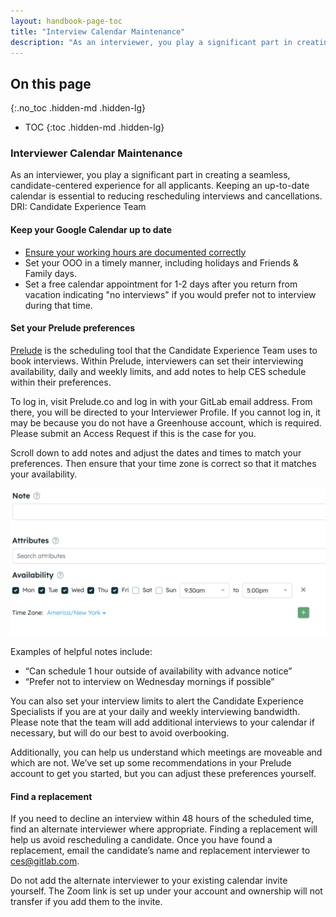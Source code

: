 ```yaml
---
layout: handbook-page-toc
title: "Interview Calendar Maintenance"
description: "As an interviewer, you play a significant part in creating a seamless, candidate-centered experience for all applicants. Keeping an up-to-date calendar is essential to reducing rescheduling interviews and cancellations."
---
```


## On this page
{:.no_toc .hidden-md .hidden-lg}

- TOC
{:toc .hidden-md .hidden-lg}

### Interviewer Calendar Maintenance

As an interviewer, you play a significant part in creating a seamless, candidate-centered experience for all applicants. Keeping an up-to-date calendar is essential to reducing rescheduling interviews and cancellations.
DRI: Candidate Experience Team

#### Keep your Google Calendar up to date
  - [Ensure your working hours are documented correctly](https://support.google.com/calendar/answer/7638168?hl=en&co=GENIE.Platform%3DDesktop)
  - Set your OOO in a timely manner, including holidays and Friends & Family days. 
  - Set a free calendar appointment for 1-2 days after you return from vacation indicating "no interviews" if you would prefer not to interview during that time.

#### Set your Prelude preferences
[Prelude](/handbook/hiring/prelude/) is the scheduling tool that the Candidate Experience Team uses to book interviews. Within Prelude, interviewers can set their interviewing availability, daily and weekly limits, and add notes to help CES schedule within their preferences. 

To log in, visit Prelude.co and log in with your GitLab email address. From there, you will be directed to your Interviewer Profile. If you cannot log in, it may be because you do not have a Greenhouse account, which is required. Please submit an Access Request if this is the case for you.

Scroll down to add notes and adjust the dates and times to match your preferences. Then ensure that your time zone is correct so that it matches your availability. 

![availability-request-form-image](./Availability.png)

Examples of helpful notes include: 
 - “Can schedule 1 hour outside of availability with advance notice”
 - “Prefer not to interview on Wednesday mornings if possible”


You can also set your interview limits to alert the Candidate Experience Specialists if you are at your daily and weekly interviewing bandwidth. Please note that the team will add additional interviews to your calendar if necessary, but will do our best to avoid overbooking.  

Additionally, you can help us understand which meetings are moveable and which are not. We’ve set up some recommendations in your Prelude account to get you started, but you can adjust these preferences yourself. 

#### Find a replacement
If you need to decline an interview within 48 hours of the scheduled time, find an alternate interviewer where appropriate. Finding a replacement will help us avoid rescheduling a candidate. Once you have found a replacement, email the candidate’s name and replacement interviewer to ces@gitlab.com.

Do not add the alternate interviewer to your existing calendar invite yourself. The Zoom link is set up under your account and ownership will not transfer if you add them to the invite. 
